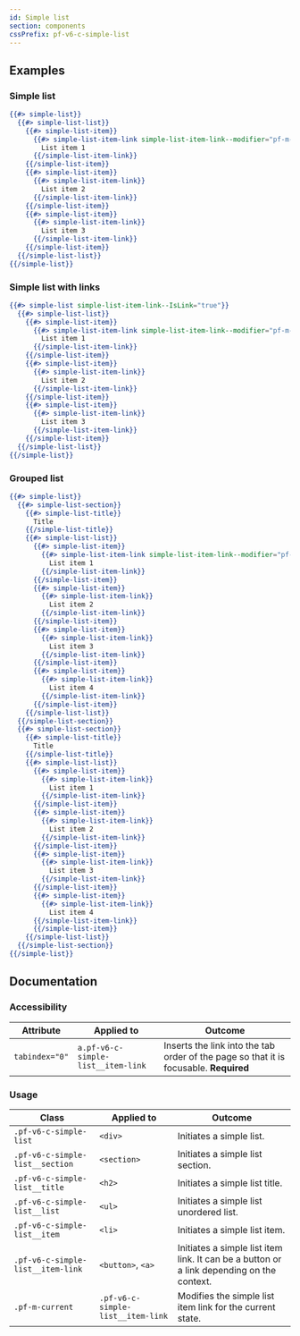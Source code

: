 ```yaml
---
id: Simple list
section: components
cssPrefix: pf-v6-c-simple-list
---
```


## Examples

### Simple list

```hbs
{{#> simple-list}}
  {{#> simple-list-list}}
    {{#> simple-list-item}}
      {{#> simple-list-item-link simple-list-item-link--modifier="pf-m-current"}}
        List item 1
      {{/simple-list-item-link}}
    {{/simple-list-item}}
    {{#> simple-list-item}}
      {{#> simple-list-item-link}}
        List item 2
      {{/simple-list-item-link}}
    {{/simple-list-item}}
    {{#> simple-list-item}}
      {{#> simple-list-item-link}}
        List item 3
      {{/simple-list-item-link}}
    {{/simple-list-item}}
  {{/simple-list-list}}
{{/simple-list}}
```

### Simple list with links

```hbs
{{#> simple-list simple-list-item-link--IsLink="true"}}
  {{#> simple-list-list}}
    {{#> simple-list-item}}
      {{#> simple-list-item-link simple-list-item-link--modifier="pf-m-current"}}
        List item 1
      {{/simple-list-item-link}}
    {{/simple-list-item}}
    {{#> simple-list-item}}
      {{#> simple-list-item-link}}
        List item 2
      {{/simple-list-item-link}}
    {{/simple-list-item}}
    {{#> simple-list-item}}
      {{#> simple-list-item-link}}
        List item 3
      {{/simple-list-item-link}}
    {{/simple-list-item}}
  {{/simple-list-list}}
{{/simple-list}}
```

### Grouped list

```hbs
{{#> simple-list}}
  {{#> simple-list-section}}
    {{#> simple-list-title}}
      Title
    {{/simple-list-title}}
    {{#> simple-list-list}}
      {{#> simple-list-item}}
        {{#> simple-list-item-link simple-list-item-link--modifier="pf-m-current"}}
          List item 1
        {{/simple-list-item-link}}
      {{/simple-list-item}}
      {{#> simple-list-item}}
        {{#> simple-list-item-link}}
          List item 2
        {{/simple-list-item-link}}
      {{/simple-list-item}}
      {{#> simple-list-item}}
        {{#> simple-list-item-link}}
          List item 3
        {{/simple-list-item-link}}
      {{/simple-list-item}}
      {{#> simple-list-item}}
        {{#> simple-list-item-link}}
          List item 4
        {{/simple-list-item-link}}
      {{/simple-list-item}}
    {{/simple-list-list}}
  {{/simple-list-section}}
  {{#> simple-list-section}}
    {{#> simple-list-title}}
      Title
    {{/simple-list-title}}
    {{#> simple-list-list}}
      {{#> simple-list-item}}
        {{#> simple-list-item-link}}
          List item 1
        {{/simple-list-item-link}}
      {{/simple-list-item}}
      {{#> simple-list-item}}
        {{#> simple-list-item-link}}
          List item 2
        {{/simple-list-item-link}}
      {{/simple-list-item}}
      {{#> simple-list-item}}
        {{#> simple-list-item-link}}
          List item 3
        {{/simple-list-item-link}}
      {{/simple-list-item}}
      {{#> simple-list-item}}
        {{#> simple-list-item-link}}
          List item 4
      {{/simple-list-item-link}}
      {{/simple-list-item}}
    {{/simple-list-list}}
  {{/simple-list-section}}
{{/simple-list}}
```

## Documentation

### Accessibility

| Attribute      | Applied to                         | Outcome                                                                               |
| -------------- | ---------------------------------- | ------------------------------------------------------------------------------------- |
| `tabindex="0"` | `a.pf-v6-c-simple-list__item-link` | Inserts the link into the tab order of the page so that it is focusable. **Required** |

### Usage

| Class                             | Applied to                        | Outcome                                                                                   |
| --------------------------------- | --------------------------------- | ----------------------------------------------------------------------------------------- |
| `.pf-v6-c-simple-list`            | `<div>`                           | Initiates a simple list.                                                                  |
| `.pf-v6-c-simple-list__section`   | `<section>`                       | Initiates a simple list section.                                                          |
| `.pf-v6-c-simple-list__title`     | `<h2>`                            | Initiates a simple list title.                                                            |
| `.pf-v6-c-simple-list__list`      | `<ul>`                            | Initiates a simple list unordered list.                                                   |
| `.pf-v6-c-simple-list__item`      | `<li>`                            | Initiates a simple list item.                                                             |
| `.pf-v6-c-simple-list__item-link` | `<button>`, `<a>`                 | Initiates a simple list item link. It can be a button or a link depending on the context. |
| `.pf-m-current`                   | `.pf-v6-c-simple-list__item-link` | Modifies the simple list item link for the current state.                                 |

